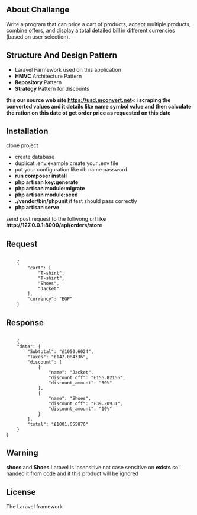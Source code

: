 ## About Challange
<p>Write a program that can price a cart of products, accept multiple products, combine offers, and display a total detailed bill in different currencies (based on user selection).</p>

## Structure And Design Pattern 
<ul>
	<li>Laravel Farmework used on this application </li>
	<li><strong>HMVC</strong>  Architecture Pattern</li>
	<li><strong>Repository</strong> Pattern</li>
	<li><strong>Strategy</strong> Pattern for discounts </li> 
</ul>

<p>
	<strong> this our source web site <a href="https://usd.mconvert.net"> https://usd.mconvert.net</a>< i scraping  the converted values and it details like name symbol value and then calculate the ration on this date ot get order price as requested on this date</strong>
</p>

## Installation

<p> clone project 
	<ul>
		<li>create database </li>
		<li>duplicat .env.example create your .env file</li>
		<li> put your configuration like db name password</li>
		<li> <strong> run composer install </strong> </li>
		<li> <strong> php artisan key:generate </strong> </li>
		<li> <strong> php artisan module:migrate </strong> </li>
		<li> <strong> php artisan module:seed </strong> </li>
		<li> <strong> ./vendor/bin/phpunit </strong> if test should pass correctly</li>
		<li> <strong> php artisan serve </strong> </li>
	</ul>

<p> send post request to the follwong url<strong> like  <a>http://127.0.0.1:8000/api/orders/store</a> </strong>  </p>

## Request
<code>
	{
	    "cart": [
	        "T-shirt",
	        "T-shirt",
	        "Shoes",
	        "Jacket"
	    ],
	    "currency": "EGP"
	}	
</code>

## Response
<code>
	{
    "data": {
        "Subtotal": "£1050.6024",
        "Taxes": "£147.084336",
        "discount": [
            {
                "name": "Jacket",
                "discount_off": "£156.82155",
                "discount_amount": "50%"
            },
            {
                "name": "Shoes",
                "discount_off": "£39.20931",
                "discount_amount": "10%"
            }
        ],
        "total": "£1001.655876"
    }
}
</code>

## Warning

<p> <strong>shoes</strong> and <strong>Shoes</strong> Laravel is insensitive not case sensitive  on <strong>exists</strong> so i handed it from code and it this product will be ignored </p>


## License

The Laravel framework 